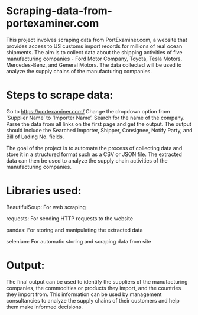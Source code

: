 # Scraping-data-from-portexaminer.com

This project involves scraping data from PortExaminer.com, a website that provides access to US customs import records for millions of real ocean shipments. The aim is to collect data about the shipping activities of five manufacturing companies - Ford Motor Company, Toyota, Tesla Motors, Mercedes-Benz, and General Motors. The data collected will be used to analyze the supply chains of the manufacturing companies.

# Steps to scrape data:

Go to https://portexaminer.com/
Change the dropdown option from ‘Supplier Name’ to ‘Importer Name’.
Search for the name of the company.
Parse the data from all links on the first page and get the output.
The output should include the Searched Importer, Shipper, Consignee, Notify Party, and Bill of Lading No. fields.

The goal of the project is to automate the process of collecting data and store it in a structured format such as a CSV or JSON file. The extracted data can then be used to analyze the supply chain activities of the manufacturing companies.

# Libraries used:

BeautifulSoup: For web scraping

requests: For sending HTTP requests to the website

pandas: For storing and manipulating the extracted data

selenium: For automatic storing and scraping data from site
# Output:
The final output can be used to identify the suppliers of the manufacturing companies, the commodities or products they import, and the countries they import from. This information can be used by management consultancies to analyze the supply chains of their customers and help them make informed decisions.
